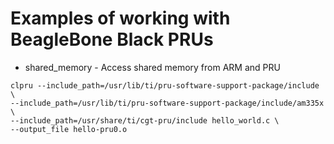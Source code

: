 # Examples of working with BeagleBone Black PRUs

- shared_memory - Access shared memory from ARM and PRU

```
clpru --include_path=/usr/lib/ti/pru-software-support-package/include \
--include_path=/usr/lib/ti/pru-software-support-package/include/am335x \
--include_path=/usr/share/ti/cgt-pru/include hello_world.c \
--output_file hello-pru0.o
```